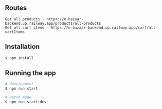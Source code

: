 ## Routes

```
Get all products - https://e-bazaar-backend.up.railway.app/products/all-products
Get all cart items - https://e-bazaar-backend.up.railway.app/cart/all-cartItems
```


## Installation

```bash
$ npm install
```

## Running the app

```bash
# development
$ npm run start

# watch mode
$ npm run start:dev

```
